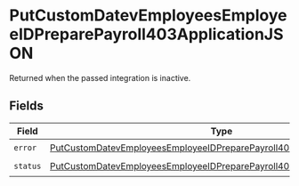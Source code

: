 # PutCustomDatevEmployeesEmployeeIDPreparePayroll403ApplicationJSON

Returned when the passed integration is inactive.


## Fields

| Field                                                                                                                                                                         | Type                                                                                                                                                                          | Required                                                                                                                                                                      | Description                                                                                                                                                                   |
| ----------------------------------------------------------------------------------------------------------------------------------------------------------------------------- | ----------------------------------------------------------------------------------------------------------------------------------------------------------------------------- | ----------------------------------------------------------------------------------------------------------------------------------------------------------------------------- | ----------------------------------------------------------------------------------------------------------------------------------------------------------------------------- |
| `error`                                                                                                                                                                       | [PutCustomDatevEmployeesEmployeeIDPreparePayroll403ApplicationJSONError](../../models/operations/putcustomdatevemployeesemployeeidpreparepayroll403applicationjsonerror.md)   | :heavy_check_mark:                                                                                                                                                            | N/A                                                                                                                                                                           |
| `status`                                                                                                                                                                      | [PutCustomDatevEmployeesEmployeeIDPreparePayroll403ApplicationJSONStatus](../../models/operations/putcustomdatevemployeesemployeeidpreparepayroll403applicationjsonstatus.md) | :heavy_check_mark:                                                                                                                                                            | N/A                                                                                                                                                                           |